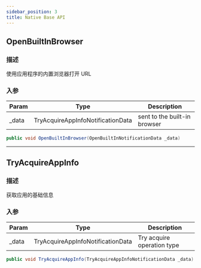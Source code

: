 ```yaml
---
sidebar_position: 3
title: Native Base API
---
```


## OpenBuiltInBrowser

### 描述

使用应用程序的内置浏览器打开 URL

### 入参

| Param  | Type                              | Description                  |
| ------ | --------------------------------- | ---------------------------- |
| \_data | TryAcquireAppInfoNotificationData | sent to the built-in browser |

```cs
public void OpenBuiltInBrowser(OpenBuiltInNotificationData _data)
```

---

## TryAcquireAppInfo

### 描述

获取应用的基础信息

### 入参

| Param  | Type                              | Description                |
| ------ | --------------------------------- | -------------------------- |
| \_data | TryAcquireAppInfoNotificationData | Try acquire operation type |

```cs
public void TryAcquireAppInfo(TryAcquireAppInfoNotificationData _data)
```
